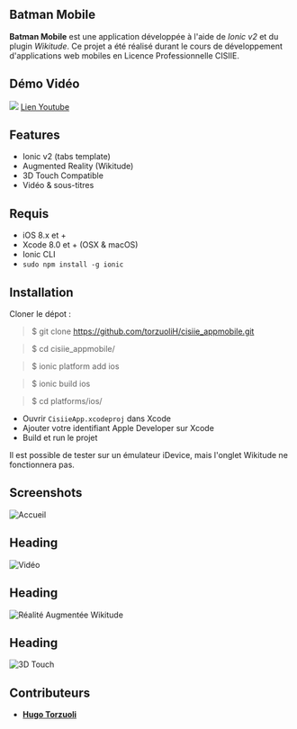 ## Batman Mobile

**Batman Mobile** est une application développée à l'aide de *Ionic v2* et du plugin *Wikitude*.
Ce projet a été réalisé durant le cours de développement d'applications web mobiles en Licence Professionnelle CISIIE.

## Démo Vidéo
![](http://i.imgur.com/Mn85OIH.png)
[Lien Youtube](https://www.youtube.com/watch?v=-WRip_Jx18M%29)

## Features
- Ionic v2 (tabs template)
- Augmented Reality (Wikitude)
- 3D Touch Compatible
- Vidéo & sous-titres


## Requis

 - iOS 8.x et +
 - Xcode 8.0 et + (OSX & macOS)
 - Ionic CLI 
 - ```sudo npm install -g ionic```

## Installation

Cloner le dépot :
> $ git clone https://github.com/torzuoliH/cisiie_appmobile.git

> $ cd cisiie_appmobile/

> $ ionic platform add ios

> $ ionic build ios

> $ cd platforms/ios/

- Ouvrir ```CisiieApp.xcodeproj``` dans Xcode
- Ajouter votre identifiant Apple Developer sur Xcode
- Build et run le projet

Il est possible de tester sur un émulateur iDevice, mais l'onglet Wikitude ne fonctionnera pas.

## Screenshots

 ![Accueil](http://i.imgur.com/RTtLtqq.jpg)
 ## Heading ##
 ![Vidéo](http://i.imgur.com/gLehqD0.jpg)
 ## Heading ##
 ![Réalité Augmentée Wikitude](http://i.imgur.com/yqq2I8K.jpg)
 ## Heading ##
 ![3D Touch](http://i.imgur.com/PhHbGWX.jpg)

## Contributeurs
* [**Hugo Torzuoli**](https://github.com/torzuoliH)

